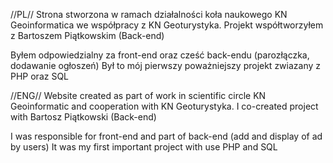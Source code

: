 //PL//
Strona stworzona w ramach działalności koła naukowego KN Geoinformatica we współpracy z KN Geoturystyka.
Projekt współtworzyłem z Bartoszem Piątkowskim (Back-end)

Byłem odpowiedzialny za front-end oraz cześć back-endu (parozłączka, dodawanie ogłoszeń)
Był to mój pierwszy poważniejszy projekt zwiazany z PHP oraz SQL

//ENG//
Website created as part of work in scientific circle KN Geoinformatic and cooperation with KN Geoturystyka.
I co-created project with Bartosz Piątkowski (Back-end)

I was responsible for front-end and part of back-end (add and display of ad by users)
It was my first important project with use PHP and SQL 

